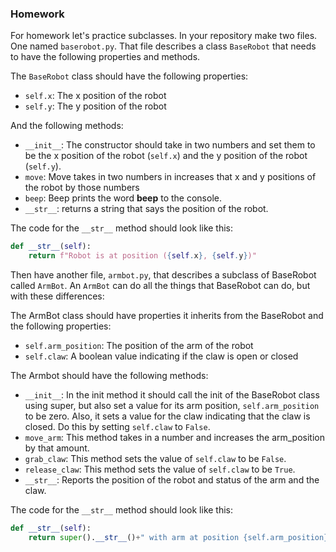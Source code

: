 ### Homework

For homework let's practice subclasses.  In your 
repository make two files. One named ```baserobot.py```. That file describes a class ```BaseRobot``` that needs to have 
the following properties and methods.

The ```BaseRobot``` class should have the following properties:

* ```self.x```: The x position of the robot
* ```self.y```: The y position of the robot

And the following methods:

* ```__init__```: The constructor should take in two numbers and set them to be the x position of the robot (```self.x```) and the y position of the robot (```self.y```). 
* ```move```: Move takes in two numbers in increases that x and y positions of the robot by those numbers
* ```beep```: Beep prints the word **beep** to the console.
* ```__str__```: returns a string that says the position of the robot.

The code for the ```__str__``` method should look like this:

```python
def __str__(self):
    return f"Robot is at position ({self.x}, {self.y})"
```

Then have another file, ```armbot.py```, that describes a subclass of BaseRobot called ```ArmBot```. An ```ArmBot```
can do all the things that BaseRobot can do, but with these differences:

The ArmBot class should have properties it inherits from the BaseRobot and the following properties:

* ```self.arm_position```: The position of the arm of the robot
* ```self.claw```: A boolean value indicating if the claw is open or closed

The Armbot should have the following methods:

* ```__init__```: In the init method it should call the init of the BaseRobot class using super, but also set a value for 
its arm position, ```self.arm_position``` to be zero. Also, it sets a value for the claw indicating that the claw is closed.
Do this by setting ```self.claw``` to ```False```.
* ```move_arm```: This method takes in a number and increases the arm_position by that amount.
* ```grab_claw```: This method sets the value of ```self.claw``` to be ```False```.
*  ```release_claw```: This method sets the value of ```self.claw``` to be ```True```.
* ```__str__```: Reports the position of the robot and status of the arm and the claw.

The code for the ```__str__``` method should look like this:

```python
def __str__(self):
    return super().__str__()+" with arm at position {self.arm_position} and claw is {'open' if self.claw else 'closed'}"
```